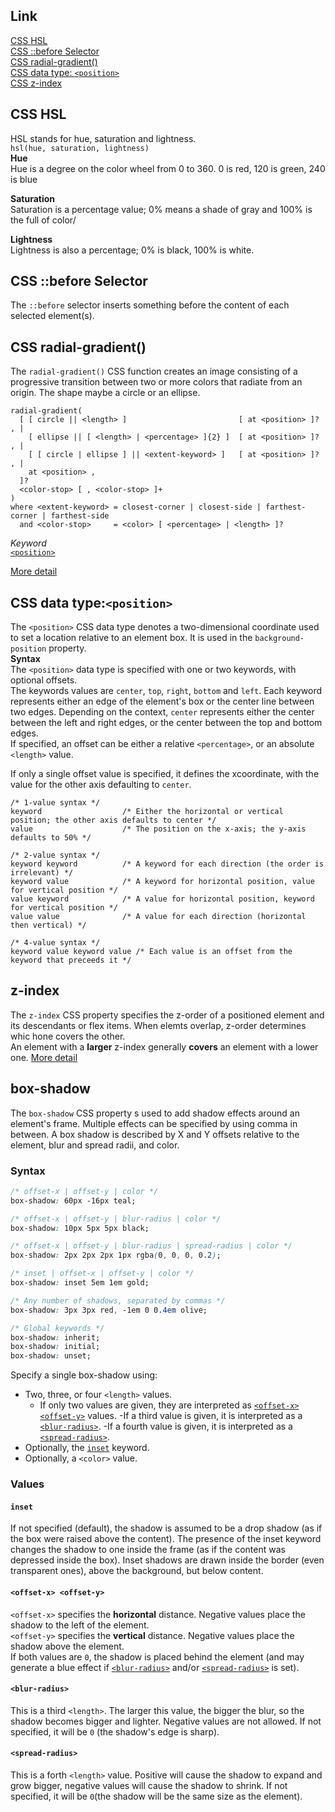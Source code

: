 ## Link
[CSS HSL](#css-hsl)     
[CSS ::before Selector](#css-before-selector)     
[CSS radial-gradient()](#css-radial-gradient)     
[CSS data type: `<position>`](#css-data-typeposition)        
[CSS z-index](#z-index)     
## CSS HSL
HSL stands for hue, saturation and lightness.       
`hsl(hue, saturation, lightness)`       
**Hue**     
Hue is a degree on the color wheel from 0 to 360. 0 is red, 120 is green, 240 is blue

**Saturation**      
Saturation is a percentage value; 0% means a shade of gray and 100% is the full of color/

**Lightness**       
Lightness is also a percentage; 0% is black, 100% is white.

## CSS ::before Selector
The `::before` selector inserts something before the content of each selected element(s).

## CSS radial-gradient()
The `radial-gradient()` CSS function creates an image consisting of a progressive transition between two or more colors that radiate from an origin. The shape maybe a circle or an ellipse.        

```
radial-gradient(
  [ [ circle || <length> ]                         [ at <position> ]? , |
    [ ellipse || [ <length> | <percentage> ]{2} ]  [ at <position> ]? , |
    [ [ circle | ellipse ] || <extent-keyword> ]   [ at <position> ]? , |
    at <position> ,
  ]?
  <color-stop> [ , <color-stop> ]+
)
where <extent-keyword> = closest-corner | closest-side | farthest-corner | farthest-side
  and <color-stop>     = <color> [ <percentage> | <length> ]? 
```     
*Keyword*       
[`<position>`](#CSS-data-type:`<position>`)        



[More detail](https://developer.mozilla.org/en-US/docs/Web/CSS/radial-gradient)

## CSS data type:`<position>`
The `<position>` CSS data type denotes a two-dimensional coordinate used to set a location relative to an element box. It is used in the `background-position` property.        
**Syntax**      
The `<position>` data type is specified with one or two keywords, with optional offsets.        
The keywords values are `center`, `top`, `right`, `bottom` and `left`. Each keyword represents either an edge of the element's box or the center line between two edges. Depending on the context, `center` represents either the center between the left and right edges, or the center between the top and bottom edges.      
If specified, an offset can be either a relative `<percentage>`, or an absolute `<length>` value.       

If only a single offset value is specified, it defines the xcoordinate, with the value for the other axis defaulting to `center`.

```
/* 1-value syntax */
keyword                  /* Either the horizontal or vertical position; the other axis defaults to center */
value                    /* The position on the x-axis; the y-axis defaults to 50% */

/* 2-value syntax */
keyword keyword          /* A keyword for each direction (the order is irrelevant) */
keyword value            /* A keyword for horizontal position, value for vertical position */
value keyword            /* A value for horizontal position, keyword for vertical position */
value value              /* A value for each direction (horizontal then vertical) */

/* 4-value syntax */
keyword value keyword value /* Each value is an offset from the keyword that preceeds it */
```

## z-index
The `z-index` CSS property specifies the z-order of a positioned element and its descendants or flex items. When elemts overlap, z-order determines whic hone covers the other.     
An element with a **larger** z-index generally **covers** an element with a lower one. [More detail](https://developer.mozilla.org/en-US/docs/Web/CSS/z-index)      

## box-shadow
The `box-shadow` CSS property s used to add shadow effects around an element's frame. Multiple effects can be specified by using comma in between. A box shadow is described by X and Y offsets relative to the element, blur and spread radii, and color.
### Syntax
```CSS
/* offset-x | offset-y | color */
box-shadow: 60px -16px teal;

/* offset-x | offset-y | blur-radius | color */
box-shadow: 10px 5px 5px black;

/* offset-x | offset-y | blur-radius | spread-radius | color */
box-shadow: 2px 2px 2px 1px rgba(0, 0, 0, 0.2);

/* inset | offset-x | offset-y | color */
box-shadow: inset 5em 1em gold;

/* Any number of shadows, separated by commas */
box-shadow: 3px 3px red, -1em 0 0.4em olive;

/* Global keywords */
box-shadow: inherit;
box-shadow: initial;
box-shadow: unset;
```      
Specify a single box-shadow using:
- Two, three, or four `<length>` values.    
  - If only two values are given, they are interpreted as [`<offset-x><offset-y>`](#offset-x-offset-y) values.
  -If a third value is given, it is interpreted as a [`<blur-radius>`](#blur-radius).
  -If a fourth value is given, it is interpreted as a [`<spread-radius>`](#spread-radius).
- Optionally, the [`inset`](#inset) keyword.
- Optionally, a `<color>` value.

### Values
#### `inset`
If not specified (default), the shadow is assumed to be a drop shadow (as if the box were raised above the content).
The presence of the inset keyword changes the shadow to one inside the frame (as if the content was depressed inside the box). Inset shadows are drawn inside the border (even transparent ones), above the background, but below content.
#### `<offset-x> <offset-y>`
`<offset-x>` specifies the **horizontal** distance. Negative values place the shadow to the left of the element.    
`<offset-y>` specifies the **vertical** distance. Negative values place the shadow above the element.   
If both values are `0`, the shadow is placed behind the element (and may generate a blue effect if [`<blur-radius>`](#blur-radius) and/or  [`<spread-radius>`](#spread-radius) is set).
#### `<blur-radius>`
This is a third `<length>`. The larger this value, the bigger the blur, so the shadow becomes bigger and lighter. Negative values are not allowed. If not specified, it will be `0` (the shadow's edge is sharp). 
#### `<spread-radius>`
This is a forth `<length>` value. Positive will cause the shadow to expand and grow bigger, negative values will cause the shadow to shrink. If not specified, it will be `0`(the shadow will be the same size as the element).
